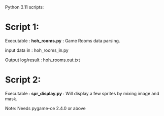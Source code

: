 Python 3.11 scripts:

Script 1:
=========
Executable : **hoh_rooms.py** : Game Rooms data parsing.

input data in : hoh_rooms_in.py

Output log/result : hoh_rooms.out.txt

Script 2:
=========

Executable : **spr_display.py** : Will display a few sprites by mixing image and mask.

Note: Needs pygame-ce 2.4.0 or above
